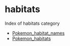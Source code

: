# habitats

Index of habitats category

- [Pokemon_habitat_names](pokemon_habitat_names.md)
- [Pokemon_habitats](pokemon_habitats.md)
